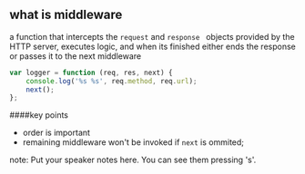 ##  what is middleware

a function that intercepts the `request` and `response ` objects provided by the HTTP server, executes logic, and when its finished either ends the response or passes  it  to  the  next  middleware

```javascript
var logger = function (req, res, next) {
    console.log('%s %s', req.method, req.url);
    next();
};
```

####key points
+ order is important
+ remaining middleware won't be invoked if `next` is ommited;


note:
    Put your speaker notes here.
    You can see them pressing 's'.
